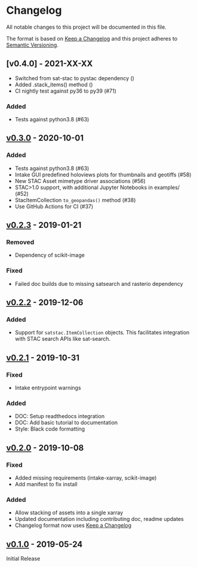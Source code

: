 # Changelog

All notable changes to this project will be documented in this file.

The format is based on [Keep a Changelog](http://keepachangelog.com/en/1.0.0/)
and this project adheres to [Semantic Versioning](http://semver.org/spec/v2.0.0.html).

## [v0.4.0] - 2021-XX-XX

- Switched from sat-stac to pystac dependency ()
- Added .stack_items() method ()
- CI nightly test against py36 to py39 (#71)

### Added

- Tests against python3.8 (#63)

## [v0.3.0] - 2020-10-01

### Added

- Tests against python3.8 (#63)
- Intake GUI predefined holoviews plots for thumbnails and geotiffs (#58)
- New STAC Asset mimetype driver associations (#56)
- STAC>1.0 support, with additional Jupyter Notebooks in examples/ (#52)
- StacItemCollection `to_geopandas()` method (#38)
- Use GitHub Actions for CI (#37)

## [v0.2.3] - 2019-01-21

### Removed

- Dependency of scikit-image

### Fixed

- Failed doc builds due to missing satsearch and rasterio dependency

## [v0.2.2] - 2019-12-06

### Added

- Support for `satstac.ItemCollection` objects. This facilitates integration with STAC search APIs like sat-search.

## [v0.2.1] - 2019-10-31

### Fixed

- Intake entrypoint warnings

### Added

- DOC: Setup readthedocs integration
- DOC: Add basic tutorial to documentation
- Style: Black code formatting

## [v0.2.0] - 2019-10-08

### Fixed

- Added missing requirements (intake-xarray, scikit-image)
- Add manifest to fix install

### Added

- Allow stacking of assets into a single xarray
- Updated documentation including contributing doc, readme updates
- Changelog format now uses [Keep a Changelog](http://keepachangelog.com/en/1.0.0/)

## [v0.1.0] - 2019-05-24

Initial Release

[v0.3.0]: https://github.com/intake/intake-stac/compare/0.2.3...0.3.0
[v0.2.3]: https://github.com/intake/intake-stac/compare/0.2.2...0.2.3
[v0.2.2]: https://github.com/intake/intake-stac/compare/0.2.1...0.2.2
[v0.2.1]: https://github.com/pangeo-data/intake-stac/compare/0.2.0...0.2.1
[v0.2.0]: https://github.com/pangeo-data/intake-stac/compare/0.1.0...0.2.0
[v0.1.0]: https://github.com/pangeo-data/intake-stac/tree/0.1.0
